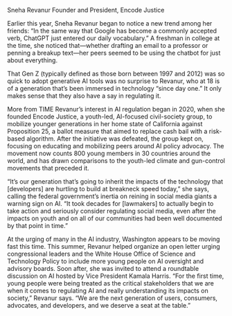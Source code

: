 Sneha Revanur
Founder and President, Encode Justice

Earlier this year, Sneha Revanur began to notice a new trend among her friends: “In the same way that Google has become a commonly accepted verb, ChatGPT just entered our daily vocabulary.” A freshman in college at the time, she noticed that—whether drafting an email to a professor or penning a breakup text—her peers seemed to be using the chatbot for just about everything.

That Gen Z (typically defined as those born between 1997 and 2012) was so quick to adopt generative AI tools was no surprise to Revanur, who at 18 is of a generation that’s been immersed in technology “since day one.” It only makes sense that they also have a say in regulating it.

More from TIME
Revanur’s interest in AI regulation began in 2020, when she founded Encode Justice, a youth-led, AI-focused civil-society group, to mobilize younger generations in her home state of California against Proposition 25, a ballot measure that aimed to replace cash bail with a risk-based algorithm. After the initiative was defeated, the group kept on, focusing on educating and mobilizing peers around AI policy advocacy. The movement now counts 800 young members in 30 countries around the world, and has drawn comparisons to the youth-led climate and gun-control movements that preceded it.

“It’s our generation that’s going to inherit the impacts of the technology that [developers] are hurtling to build at breakneck speed today,” she says, calling the federal government’s inertia on reining in social media giants a warning sign on AI. “It took decades for [lawmakers] to actually begin to take action and seriously consider regulating social media, even after the impacts on youth and on all of our communities had been well documented by that point in time.”

At the urging of many in the AI industry, Washington appears to be moving fast this time. This summer, Revanur helped organize an open letter urging congressional leaders and the White House Office of Science and Technology Policy to include more young people on AI oversight and advisory boards. Soon after, she was invited to attend a roundtable discussion on AI hosted by Vice President Kamala Harris. “For the first time, young people were being treated as the critical stakeholders that we are when it comes to regulating AI and really understanding its impacts on society,” Revanur says. “We are the next generation of users, consumers, advocates, and developers, and we deserve a seat at the table.”